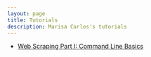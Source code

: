 ```yaml
---
layout: page
title: Tutorials
description: Marisa Carlos's tutorials
---
```


- [Web Scraping Part I: Command Line Basics](http://marisacarlos.com/pages/command-line-basics)

<!---
- [Web Scraping Part II: Python](http://marisacarlos.com/pages/web-scraping-python)
- [How to run Python scripts](https://marisacarlos.com/how-to-run-python-file)
--->
